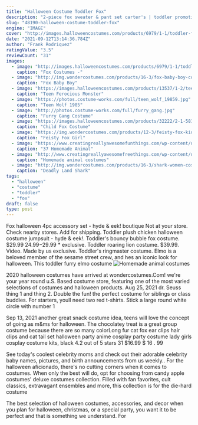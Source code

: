 ```yaml
---
title: "Halloween Costume Toddler Fox"
description: "2-piece fox sweater & pant set carter's | toddler promotions. New arrival 2 colors available add to favorite. $16.00 price reduced from $32.00 percent of discount 50% off  Little shark halloween costume carter's | toddler"
slug: "48190-halloween-costume-toddler-fox"
engine: "IMAGE"
cover: "http://images.halloweencostumes.com/products/6979/1-1/toddler-furry-fox-costume.jpg"
date: "2021-09-12T13:14:36.784Z"
author: "Frank Rodriquez"
ratingValue: "3.5"
reviewCount: "31"
images:
  - image: "http://images.halloweencostumes.com/products/6979/1-1/toddler-furry-fox-costume.jpg"
    caption: "Fox Costumes -"
  - image: "http://img.wondercostumes.com/products/16-3/fox-baby-boy-costume.jpg"
    caption: "Fox Baby Boy"
  - image: "https://images.halloweencostumes.com/products/13537/1-2/teen-fur-ocious-lil-creature-costume.jpg"
    caption: "Teen Ferocious Monster"
  - image: "https://photos.costume-works.com/full/teen_wolf_19859.jpg"
    caption: "Teen Wolf 1985"
  - image: "http://photos.costume-works.com/full/furry_gang.jpg"
    caption: "Furry Gang Costume"
  - image: "https://images.halloweencostumes.com/products/32222/2-1-58135/child-fox-costume-alt1.jpg"
    caption: "Child Fox Costume"
  - image: "https://img.wondercostumes.com/products/12-3/feisty-fox-kids-costume.jpg"
    caption: "Feisty Fox Girl"
  - image: "https://www.creatingreallyawesomefunthings.com/wp-content/uploads/2014/10/Zoo-animal-costumes-for-kids.jpg"
    caption: "37 Homemade Animal"
  - image: "http://www.creatingreallyawesomefreethings.com/wp-content/uploads/2014/09/Panda-1-COVER.jpg"
    caption: "Homemade animal costumes"
  - image: "http://img.wondercostumes.com/products/16-3/shark-women-costumes.jpg"
    caption: "Deadly Land Shark"
tags:
  - "halloween"
  - "costume"
  - "toddler"
  - "fox"
draft: false
type: post
---
```


Fox halloween 4pc accessory set - hyde & eek! boutique  Not at your store. Check nearby stores. Add for shipping. Toddler plush chicken halloween costume jumpsuit - hyde & eek!. Toddler's bouncy bubble fox costume. $29.99 $24.99-$29.99 * exclusive. Toddler roaring lion costume. $39.99. Video. Made by us exclusive. Toddler's ringmaster costume.  Elmo is a beloved member of the sesame street crew, and hes an iconic look for halloween. This toddler furry elmo costume
![Homemade animal costumes](http://www.creatingreallyawesomefreethings.com/wp-content/uploads/2014/09/Panda-1-COVER.jpg "Homemade animal costumes")

2020 halloween costumes have arrived at wondercostumes.Com! we&#39;re your year round u.S. Based costume store, featuring one of the most varied selections of costumes and halloween products. Aug 25, 2021 dr. Seuss thing 1 and thing 2. Double the fun! the perfect costume for siblings or class buddies. For starters, youll need two red t-shirts. Stick a large round white circle with number 1
<!--inArticleAds-->

<!--galleryOne-->

Sep 13, 2021 another great snack costume idea, teens will love the concept of going as m&ms for halloween. The chocolatey treat is a great group costume because there are so many colorLong fur cat fox ear clips hair clips and cat tail set halloween party anime cosplay party costume lady girls cosplay costume kits, black 4.2 out of 5 stars 31 $16.99 $ 16 . 99
<!--inArticleAds-->

<!--galleryTwo-->

See today's coolest celebrity moms and check out their adorable celebrity baby names, pictures, and birth announcements from us weekly.. For the halloween aficionado, there's no cutting corners when it comes to costumes. When only the best will do, opt for choosing from candy apple costumes' deluxe costumes collection. Filled with fan favorites, cult classics, extravagant ensembles and more, this collection is for the die-hard costume
<!--galleryThree-->

The best selection of halloween costumes, accessories, and decor when you plan for halloween, christmas, or a special party, you want it to be perfect and that is something we understand. For